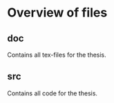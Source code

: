 # Overview of files

## doc
Contains all tex-files for the thesis.

## src
Contains all code for the thesis.
